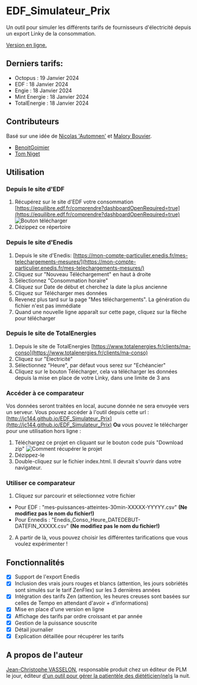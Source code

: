 # EDF_Simulateur_Prix
Un outil pour simuler les différents tarifs de fournisseurs d'électricité depuis un export Linky de la consommation.

[Version en ligne.](http://jc144.github.io/EDF_Simulateur_Prix)

## Derniers tarifs: 
* Octopus : 19 Janvier 2024
* EDF : 18 Janvier 2024
* Engie : 18 Janvier 2024
* Mint Energie : 18 Janvier 2024
* TotalEnergie : 18 Janvier 2024

## Contributeurs
Basé sur une idée de [Nicolas 'Automnen'](https://twitter.com/autommen/) et [Malory Bouvier](https://twitter.com/MaloryBouvier/).

* [BenoitGoimier](https://github.com/BenoitGoimier)
* [Tom Niget](https://github.com/zdimension)

## Utilisation

### Depuis le site d'EDF
1. Récupérez sur le site d'EDF votre consommation [https://equilibre.edf.fr/comprendre?dashboardOpenRequired=true](https://equilibre.edf.fr/comprendre?dashboardOpenRequired=true)
![Bouton télécharger](https://user-images.githubusercontent.com/1168432/216930725-d3af991d-7761-40bc-892f-285d11390fd8.png)
2. Dézippez ce répertoire

### Depuis le site d'Enedis
1. Depuis le site d'Enedis: [https://mon-compte-particulier.enedis.fr/mes-telechargements-mesures/](https://mon-compte-particulier.enedis.fr/mes-telechargements-mesures/)
2. Cliquez sur "Nouveau Téléchargement" en haut à droite
3. Sélectionnez "Consommation horaire"
4. Cliquez sur Date de début et cherchez la date la plus ancienne
5. Cliquez sur Télécharger mes données
6. Revenez plus tard sur la page "Mes téléchargements". La génération du fichier n'est pas immédiate
7. Quand une nouvelle ligne apparaît sur cette page, cliquez sur la flèche pour télécharger

### Depuis le site de TotalEnergies
1. Depuis le site de TotalEnergies [https://www.totalenergies.fr/clients/ma-conso](https://www.totalenergies.fr/clients/ma-conso)
2. Cliquez sur "Électricité"
3. Sélectionnez "Heure", par défaut vous serez sur "Echéancier"
4. Cliquez sur le bouton Télécharger, cela va télécharger les données depuis la mise en place de votre Linky, dans une limite de 3 ans

### Accéder à ce comparateur
Vos données seront traitées en local, aucune donnée ne sera envoyée vers un serveur.
Vous pouvez accéder à l'outil depuis cette url : [http://jc144.github.io/EDF_Simulateur_Prix](http://jc144.github.io/EDF_Simulateur_Prix)
**Ou** vous pouvez le télécharger pour une utilisation hors ligne :
1. Téléchargez ce projet en cliquant sur le bouton code puis "Download zip"
![Comment récupérer le projet](https://user-images.githubusercontent.com/1168432/216541398-0d862d3f-30d6-4b08-9e79-7e3d5a1cdfef.png)
2. Dézippez-le
3. Double-cliquez sur le fichier index.html. Il devrait s'ouvrir dans votre navigateur.

### Utiliser ce comparateur
1. Cliquez sur parcourir et sélectionnez votre fichier
  * Pour EDF : "mes-puissances-atteintes-30min-XXXXX-YYYYY.csv" **(Ne modifiez pas le nom du fichier!)**
  * Pour Ennedis : "Enedis_Conso_Heure_DATEDEBUT-DATEFIN_XXXXX.csv" **(Ne modifiez pas le nom du fichier!)**
2. A partir de là, vous pouvez choisir les différentes tarifications que vous voulez expérimenter !

## Fonctionnalités
- [X] Support de l'export Enedis
- [X] Inclusion des vrais jours rouges et blancs (attention, les jours sobriétés sont simulés sur le tarif ZenFlex) sur les 3 dernières années
- [X] Intégration des tarifs Zen (attention, les heures creuses sont basées sur celles de Tempo en attendant d'avoir + d'informations)
- [X] Mise en place d'une version en ligne
- [X] Affichage des tarifs par ordre croissant et par année
- [X] Gestion de la puissance souscrite
- [X] Détail journalier
- [X] Explication détaillée pour récupérer les tarifs

## A propos de l'auteur
[Jean-Christophe VASSELON](https://www.linkedin.com/in/jvasselon/), responsable produit chez un éditeur de PLM le jour, éditeur [d'un outil pour gérer la patientèle des diététicien(ne)s](https://www.patientailes.com) la nuit.
